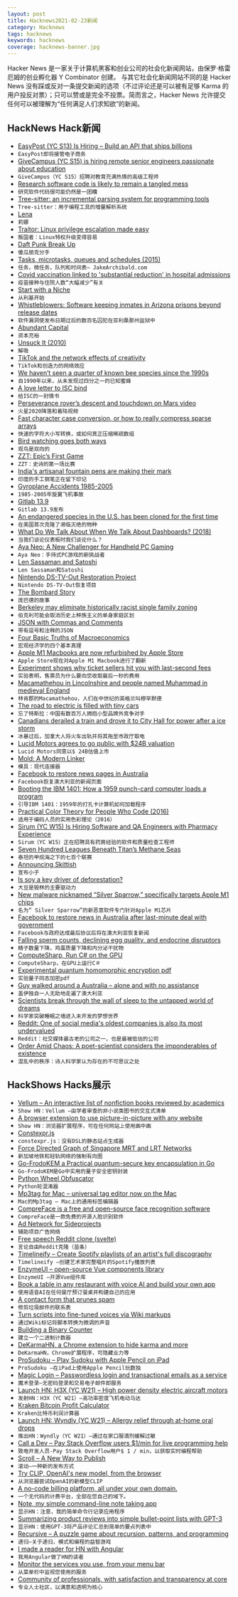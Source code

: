 ```yaml
---
layout: post
title: Hacknews2021-02-23新闻
category: Hacknews
tags: hacknews
keywords: hacknews
coverage: hacknews-banner.jpg
---
```


Hacker News 是一家关于计算机黑客和创业公司的社会化新闻网站，由保罗·格雷厄姆的创业孵化器 Y Combinator 创建。
与其它社会化新闻网站不同的是 Hacker News 没有踩或反对一条提交新闻的选项（不过评论还是可以被有足够 Karma 的用户投反对票）；只可以赞或是完全不投票。简而言之，Hacker News 允许提交任何可以被理解为“任何满足人们求知欲”的新闻。

## HackNews Hack新闻


- [EasyPost (YC S13) Is Hiring – Build an API that ships billions](https://www.easypost.com/careers)
- `EasyPost即将接管电子商务`
- [GiveCampus (YC S15) is hiring remote senior engineers passionate about education](https://jobs.lever.co/givecampus/874d7233-b7a3-488d-892e-13ef717ceab7)
- `GiveCampus（YC S15）招聘对教育充满热情的高级工程师`
- [Research software code is likely to remain a tangled mess](http://shape-of-code.coding-guidelines.com/2021/02/21/research-software-code-is-likely-to-remain-a-tangled-mess/)
- `研究软件代码很可能仍然是一团糟`
- [Tree-sitter: an incremental parsing system for programming tools](https://github.com/tree-sitter/tree-sitter)
- `Tree-sitter：用于编程工具的增量解析系统`
- [Lena](https://qntm.org/mmacevedo)
- `莉娜`
- [Traitor: Linux privilege escalation made easy](https://github.com/liamg/traitor)
- `叛国者：Linux特权升级变得容易`
- [Daft Punk Break Up](https://pitchfork.com/news/daft-punk-call-it-quits/)
- `傻瓜朋克分手`
- [Tasks, microtasks, queues and schedules (2015)](https://jakearchibald.com/2015/tasks-microtasks-queues-and-schedules/)
- `任务，微任务，队列和时间表– JakeArchibald.com`
- [Covid vaccination linked to 'substantial reduction' in hospital admissions](https://www.heraldscotland.com/news/19107740.coronavirus-scotland-vaccination-linked-substantial-reduction-hospital-admissions/)
- `疫苗接种与住院人数“大幅减少”有关`
- [Start with a Niche](https://fibery.io/blog/start-with-a-niche/)
- `从利基开始`
- [Whistleblowers: Software keeping inmates in Arizona prisons beyond release dates](https://kjzz.org/content/1660988/whistleblowers-software-bug-keeping-hundreds-inmates-arizona-prisons-beyond-release)
- `软件漏洞使发布日期过后的数百名囚犯在亚利桑那州监狱中`
- [Abundant Capital](https://blog.aaronkharris.com/abundant-capital)
- `资本充裕`
- [Unsuck It (2010)](http://unsuck-it.com/)
- `解吸`
- [TikTok and the network effects of creativity](https://www.eugenewei.com/blog/2021/2/15/american-idle)
- `TikTok和创造力的网络效应`
- [We haven’t seen a quarter of known bee species since the 1990s](https://www.nationalgeographic.com/animals/article/we-havent-seen-quarter-of-known-bee-species-since-1990s)
- `自1990年以来，从未发现过四分之一的已知蜜蜂`
- [A love letter to ISC bind](https://ungleich.ch/u/blog/love-letter-to-isc-bind/)
- `给ISC的一封情书`
- [Perseverance rover’s descent and touchdown on Mars video](https://www.youtube.com/watch?v=4czjS9h4Fpg)
- `火星2020降落和着陆视频`
- [Fast character case conversion, or how to really compress sparse arrays](https://github.com/apankrat/notes/blob/master/fast-case-conversion/README.md)
- `快速的字符大小写转换，或如何真正压缩稀疏数组`
- [Bird watching goes both ways](https://www.altaonline.com/dispatches/a34762846/los-angeles-bird-watching-jason-g-goldman/)
- `观鸟是双向的`
- [ZZT: Epic’s First Game](https://www.howtogeek.com/713532/before-fortnite-there-was-zzt-meet-epics-first-game/)
- `ZZT：史诗的第一场比赛`
- [India's artisanal fountain pens are making their mark](https://www.bbc.com/news/world-asia-india-55314701)
- `印度的手工钢笔正在留下印记`
- [Gyroplane Accidents 1985-2005](https://pubmed.ncbi.nlm.nih.gov/18856189/)
- `1985-2005年旋翼飞机事故`
- [Gitlab 13.9](https://about.gitlab.com/releases/2021/02/22/gitlab-13-9-released/)
- `Gitlab 13.9发布`
- [An endangered species in the U.S. has been cloned for the first time](https://www.fox5ny.com/news/an-endangered-species-in-the-u-s-has-been-cloned-for-the-first-time)
- `在美国首次克隆了濒临灭绝的物种`
- [What Do We Talk About When We Talk About Dashboards? (2018)](https://alper.datav.is/publications/dashboards/)
- `当我们谈论仪表板时我们谈论什么？ `
- [Aya Neo: A New Challenger for Handheld PC Gaming](https://boilingsteam.com/aya-neo-a-new-challenger-for-handheld-pc-gaming/)
- `Aya Neo：手持式PC游戏的新挑战者`
- [Len Sassaman and Satoshi](https://leung-btc.medium.com/len-sassaman-and-satoshi-e483c85c2b10)
- `Len Sassaman和Satoshi`
- [Nintendo DS-TV-Out Restoration Project](https://lostnintendohistory.github.io/DS-TV-OUT)
- `Nintendo DS-TV-Out恢复项目`
- [The Bombard Story](https://greatestadventurers.com/the-bombard-story/)
- `庞巴德的故事`
- [Berkeley may eliminate historically racist single family zoning](https://www.berkeleyside.com/2021/02/17/berkeley-may-get-rid-of-single-family-zoning-as-a-way-to-correct-the-arc-of-its-ugly-housing-history)
- `伯克利可能会取消历史上种族主义的单身家庭区划`
- [JSON with Commas and Comments](https://nigeltao.github.io/blog/2021/json-with-commas-comments.html)
- `带有逗号和注释的JSON`
- [Four Basic Truths of Macroeconomics](https://www.bloomberg.com/opinion/articles/2021-02-21/the-four-truths-of-macroeconomics-plus-one-debatable-point)
- `宏观经济学的四个基本真理`
- [Apple M1 Macbooks are now refurbished by Apple Store](https://www.refurb.me/refurbished/macbook/with-apple-silicon)
- `Apple Store现在对Apple M1 Macbook进行了翻新`
- [Experiment shows why ticket sellers hit you with last-second fees](https://newsroom.haas.berkeley.edu/research/buyer-beware-massive-experiment-shows-why-ticket-sellers-hit-you-with-hidden-fees-drip-pricing/)
- `实验表明，售票员为什么要向您收取最后一秒的费用`
- [Macamathehou in Lincolnshire and people named Muhammad in medieval England](https://www.caitlingreen.org/2021/01/macamathehou-in-lincolnshire.html)
- `林肯郡的Macamathehou，人们在中世纪的英格兰叫穆罕默德`
- [The road to electric is filled with tiny cars](https://restofworld.org/2021/tesla-vs-tiny-cars/)
- `忘了特斯拉：中国有数百万人拥抱小型品牌外竞争对手`
- [Canadians derailed a train and drove it to City Hall for power after a ice storm](https://www.thedrive.com/news/39378/how-canadians-derailed-a-train-and-drove-it-to-city-hall-for-power-after-a-brutal-ice-storm)
- `冰暴过后，加拿大人将火车出轨并将其拖至市政厅取电`
- [Lucid Motors agrees to go public with $24B valuation](https://www.autonews.com/technology/lucid-motors-agrees-go-public-24-billion-valuation)
- `Lucid Motors同意以$ 24B估值上市`
- [Mold: A Modern Linker](https://github.com/rui314/mold)
- `模具：现代连接器`
- [Facebook to restore news pages in Australia](https://www.bbc.com/news/world-australia-56165015)
- `Facebook恢复澳大利亚的新闻页面`
- [Booting the IBM 1401: How a 1959 punch-card computer loads a program](https://www.righto.com/2021/02/an-ibm-1401-mainframe-computer-at.html)
- `引导IBM 1401：1959年的打孔卡计算机如何加载程序`
- [Practical Color Theory for People Who Code (2016)](http://tallys.github.io/color-theory/)
- `适用于编码人员的实用色彩理论（2016）`
- [Sirum (YC W15) Is Hiring Software and QA Engineers with Pharmacy Experience](item?id=26233783)
- `Sirum（YC W15）正在招聘具有药房经验的软件和质量检查工程师`
- [Seven Hundred Leagues Beneath Titan’s Methane Seas](https://www.nytimes.com/2021/02/21/science/saturn-titan-moon-exploration.html)
- `泰坦的甲烷海之下的七百个联赛`
- [Announcing Skittish](https://waxy.org/2021/02/announcing-skittish/)
- `宣布小子`
- [Is soy a key driver of deforestation?](https://ourworldindata.org/soy)
- `大豆是毁林的主要驱动力`
- [New malware nicknamed “Silver Sparrow,” specifically targets Apple M1 chips](https://redcanary.com/blog/clipping-silver-sparrows-wings/)
- `名为“ Silver Sparrow”的新恶意软件专门针对Apple M1芯片`
- [Facebook to restore news in Australia after last-minute deal with government](https://www.smh.com.au/politics/federal/government-agrees-to-last-minute-amendments-to-media-code-20210222-p574kc.html)
- `Facebook与政府达成最后协议后将在澳大利亚恢复新闻`
- [Falling sperm counts, declining egg quality, and endocrine disruptors](https://www.nytimes.com/2021/02/20/opinion/sunday/endocrine-disruptors-sperm.html)
- `精子数量下降，鸡蛋质量下降和内分泌干扰物`
- [ComputeSharp, Run C# on the GPU](https://github.com/Sergio0694/ComputeSharp/tree/dev)
- `ComputeSharp，在GPU上运行C＃`
- [Experimental quantum homomorphic encryption pdf](https://www.nature.com/articles/s41534-020-00340-8.pdf)
- `实验量子同态加密pdf`
- [Guy walked around a Australia – alone and with no assistance](https://greatestadventurers.com/the-amateur-tramp-the-man-who-walked-around-a-continent/)
- `盖伊独自一人无助地走遍了澳大利亚`
- [Scientists break through the wall of sleep to the untapped world of dreams](https://beta.nsf.gov/science-matters/scientists-break-through-wall-sleep-untapped-world-dreams)
- `科学家突破睡眠之墙进入未开发的梦想世界`
- [Reddit: One of social media's oldest companies is also its most undervalued](https://latecheckout.substack.com/p/reddit-organized-lightning)
- `Reddit：社交媒体最古老的公司之一，也是最被低估的公司`
- [Order Amid Chaos: A poet-scientist considers the imponderables of existence](https://theamericanscholar.org/order-amid-chaos/)
- `混乱中的秩序：诗人科学家认为存在的不可思议之处`


## HackShows Hacks展示

- [ Vellum – An interactive list of nonfiction books reviewed by academics](https://vellum.tachy.org)
- `Show HN：Vellum –由学者审查的非小说类图书的交互式清单`
- [ A browser extension to use picture-in-picture with any website](https://www.tabfloater.io/)
- `Show HN：浏览器扩展程序，可在任何网站上使用画中画`
- [ Constexpr.js](https://fctorial.github.io/posts/constexpr.js.html)
- `constexpr.js：没有DSL的静态站点生成器`
- [ Force Directed Graph of Singapore MRT and LRT Networks](https://observablehq.com/@cheeaun/force-directed-graph-of-singapore-mrt-and-lrt-networks)
- `新加坡地铁和轻轨网络的强制有向图`
- [ Go-FrodoKEM a Practical quantum-secure key encapsulation in Go](https://github.com/kuking/go-frodokem/)
- `Go-FrodoKEM是Go中实用的量子安全密钥封装`
- [ Python Wheel Obfuscator](https://github.com/huntzhan/pywhlobf)
- `Python轮混淆器`
- [ Mp3tag for Mac – universal tag editor now on the Mac](https://mp3tag.app)
- `Mac的Mp3tag – Mac上的通用标签编辑器`
- [ CompreFace is a free and open-source face recognition software](https://github.com/exadel-inc/CompreFace)
- `CompreFace是一款免费的开源人脸识别软件`
- [ Ad Network for Sideprojects](https://tinyads.io)
- `辅助项目广告网络`
- [ Free speech Reddit clone (svelte)](https://github.com/profullstack/upvotocracy-ui-ssr)
- `言论自由Reddit克隆（苗条）`
- [ Timelineify – Create Spotify playlists of an artist's full discography](https://www.timelineify.com/)
- `Timelineify –创建艺术家完整唱片的Spotify播放列表`
- [ EnzymeUI – open-source Vue components library](https://enzymeui.com/)
- `EnzymeUI –开源Vue组件库`
- [ Book a table in any restaurant with voice AI and build your own app](https://repl.it/@VladCarter/dasha-table-booking)
- `使用语音AI在任何餐厅预订餐桌并构建自己的应用`
- [ A contact form that prunes spam](https://powreach.com)
- `修剪垃圾邮件的联系表`
- [ Turn scripts into fine-tuned voices via Wiki markups](https://github.com/baxtree/wiki2ssml)
- `通过Wiki标记将脚本转换为微调的声音`
- [ Building a Binary Counter](https://www.daniellowengrub.com/blog/2021/02/08/binary-counter)
- `建立一个二进制计数器`
- [ DeKarmaHN, a Chrome extension to hide karma and more](https://github.com/bdibs/DeKarmaHN)
- `DeKarmaHN，Chrome扩展程序，可隐藏业力等`
- [ ProSudoku – Play Sudoku with Apple Pencil on iPad](https://apps.apple.com/app/pro-sudoku/id1537203265)
- `ProSudoku –在iPad上使用Apple Pencil玩数独`
- [ Magic Login – Passwordless login and transactional emails as a service](https://magiclogin.net)
- `魔术登录–无密码登录和交易电子邮件即服务`
- [Launch HN: H3X (YC W21) – High power density electric aircraft motors](item?id=26224709)
- `发射HN：H3X（YC W21）–高功率密度飞机电动马达`
- [ Kraken Bitcoin Profit Calculator](https://kraken-bitcoin-calc.github.io/)
- `Kraken比特币利润计算器`
- [Launch HN: Wyndly (YC W21) – Allergy relief through at-home oral drops](item?id=26227807)
- `推出HN：Wyndly（YC W21）–通过在家口服滴剂缓解过敏`
- [ Call a Dev – Pay Stack Overflow users $1/min for live programming help](https://calladev.com/)
- `致电开发人员-Pay Stack Overflow用户$ 1 / min，以获取实时编程帮助`
- [ Scroll – A New Way to Publish](https://github.com/treenotation/dumbdown/blob/master/scroll/readme.md)
- `滚动–一种新的发布方式`
- [ Try CLIP, OpenAI's new model, from the browser](https://clipplayground.co)
- `从浏览器尝试OpenAI的新模型CLIP`
- [ A no-code billing platform, all under your own domain.](https://tillypay.com)
- `一个无代码的计费平台，全部在您自己的域下。`
- [ Note, my simple command-line note taking app](https://github.com/wsw70/note)
- `显示HN：注意，我的简单命令行记录应用程序`
- [ Summarizing product reviews into simple bullet-point lists with GPT-3](https://www.buyforlife.com/?feature=aireviewer)
- `显示HN：使用GPT-3将产品评论汇总到简单的要点列表中`
- [ Recursive – A puzzle game about recursion, patterns, and programming](https://apps.apple.com/app/recursive/id1550504475)
- `递归–关于递归，模式和编程的益智游戏`
- [ I made a reader for HN with Angular](https://izquiratops.github.io/hacker-reader/)
- `我用Angular做了HN的读者`
- [ Monitor the services you use, from your menu bar](https://instatus.com/out)
- `从菜单栏中监视您使用的服务`
- [ Community of professionals, with satisfaction and transparency at core](https://app.everi.one/)
- `专业人士社区，以满意和透明为核心`

